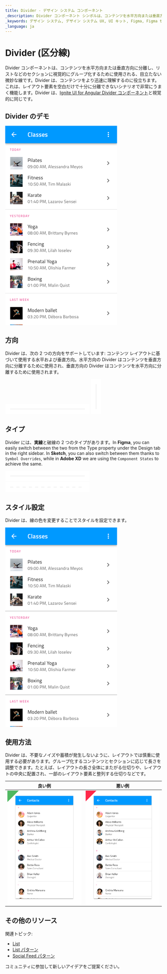 ```yaml
---
title: Divider - デザイン システム コンポーネント
_description: Divider コンポーネント シンボルは、コンテンツを水平方向または垂直方向に区切る微妙な線です。
_keywords: デザイン システム, デザイン システム UX, UI キット, Figma, Figma to Angular, Figma からコードをエクスポート, Figma to HTML, Figma UI キット, Sketch, Ignite UI for Angular, Sketch to Angular, Angular, Angular デザイン システム, Sketch からコードをエクスポート, Angular 用のデザイン キット, Sketch HTML, Sketch to HTML, Sketch UI キット, Adobe XD, Adobe XD to Angular, Adobe XD からコードをエクスポート, Adobe XD to HTML, Adobe XD UI キット
_language: ja
---
```


# Divider (区分線)

Divider コンポーネントは、コンテンツを水平方向または垂直方向に分離し、リストなどのセクションに視覚的にグループ化するために使用される、目立たない微妙な線です。Divider は、コンテンツをより迅速に理解するのに役立ちます。これは、レイアウト要素を空白だけで十分に分離できないシナリオで非常にうまく機能します。Divider は、[Ignite UI for Angular Divider コンポーネント](https://jp.infragistics.com/products/ignite-ui-angular/angular/components/divider.html)と視覚的に同じです。

## Divider のデモ

<img class="responsive-img" src="../images/divider_demo.png" srcset="../images/divider_demo@2x.png 2x" />

## 方向

Divider は、次の 2 つの方向をサポートしています: コンテンツ レイアウトに基づいて使用する水平および垂直方向。水平方向の Divider はコンテンツを垂直方向に分離するために使用され、垂直方向の Divider はコンテンツを水平方向に分離するために使用されます。

<img class="responsive-img" src="../images/divider_horizontal.png" srcset="../images/divider_horizontal@2x.png 2x" />

<img class="responsive-img" src="../images/divider_vertical.png" srcset="../images/divider_vertical@2x.png 2x" />

## タイプ

Divider には、**実線**と破線の 2 つのタイプがあります。In **Figma**, you can easily switch between the two from the Type property under the Design tab in the right sidebar. In **Sketch**, you can also switch between them thanks to `Symbol Overrides`, while in **Adobe XD** we are using the `Component States` to achieve the same.

<img class="responsive-img" src="../images/divider_solid.png" srcset="../images/divider_solid@2x.png 2x" />

<img class="responsive-img" src="../images/divider_dashed.png" srcset="../images/divider_dashed@2x.png 2x" />

## スタイル設定

Divider は、線の色を変更することでスタイルを設定できます。

<img class="responsive-img" src="../images/divider_styling.png" srcset="../images/divider_styling@2x.png 2x" />

## 使用方法

Divider は、不要なノイズや蓄積が発生しないように、レイアウトでは慎重に使用する必要があります。グループ化するコンテンツとセクションに応じて長さを調整できます。たとえば、レイアウトの長さ全体にまたがる仕切りや、レイアウトの中央に配置され、一部のレイアウト要素と整列する仕切りなどです。

| 良い例                           | 悪い例                          |
| ----------------------------- | ------------------------------- |
| <img class="responsive-img" src="../images/divider_do1.png" srcset="../images/divider_do1@2x.png 2x" /> | <img class="responsive-img" src="../images/divider_dont1.png" srcset="../images/divider_dont1@2x.png 2x" /> |

## その他のリソース

関連トピック:

- [List](list.md)
- [List パターン](../patterns/lists.md)
- [Social Feed パターン](../patterns/social-feed.md)
  <div class="divider--half"></div>

コミュニティに参加して新しいアイデアをご提案ください。

